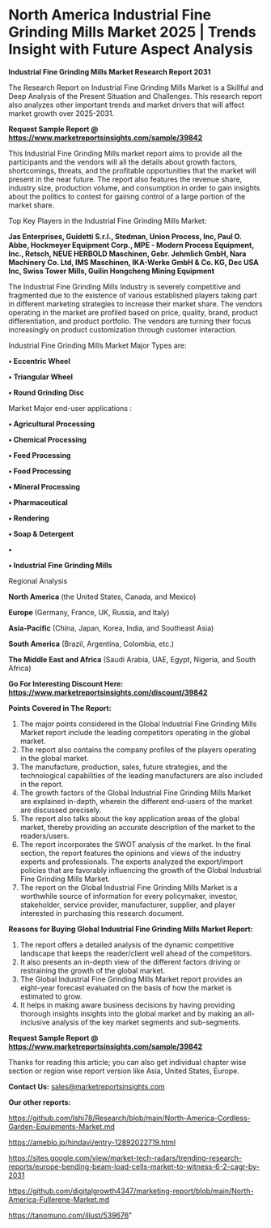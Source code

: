 # North America Industrial Fine Grinding Mills Market 2025 | Trends Insight with Future Aspect Analysis

<strong>Industrial Fine Grinding Mills Market Research Report 2031</strong>

The Research Report on Industrial Fine Grinding Mills Market is a Skillful and Deep Analysis of the Present Situation and Challenges. This research report also analyzes other important trends and market drivers that will affect market growth over 2025-2031.

<strong>Request Sample Report @ <a href=https://www.marketreportsinsights.com/sample/39842>https://www.marketreportsinsights.com/sample/39842</a></strong>

This Industrial Fine Grinding Mills market report aims to provide all the participants and the vendors will all the details about growth factors, shortcomings, threats, and the profitable opportunities that the market will present in the near future. The report also features the revenue share, industry size, production volume, and consumption in order to gain insights about the politics to contest for gaining control of a large portion of the market share.

Top Key Players in the Industrial Fine Grinding Mills Market:

<strong>Jas Enterprises, Guidetti S.r.l., Stedman, Union Process, Inc, Paul O. Abbe, Hockmeyer Equipment Corp., MPE - Modern Process Equipment, Inc., Retsch, NEUE HERBOLD Maschinen, Gebr. Jehmlich GmbH, Nara Machinery Co. Ltd, IMS Maschinen, IKA-Werke GmbH & Co. KG, Dec USA Inc, Swiss Tower Mills, Guilin Hongcheng Mining Equipment</strong>

The Industrial Fine Grinding Mills Industry is severely competitive and fragmented due to the existence of various established players taking part in different marketing strategies to increase their market share. The vendors operating in the market are profiled based on price, quality, brand, product differentiation, and product portfolio. The vendors are turning their focus increasingly on product customization through customer interaction.

Industrial Fine Grinding Mills Market Major Types are:

<strong>•  Eccentric Wheel

•  Triangular Wheel

•  Round Grinding Disc</strong>

Market Major end-user applications :

<strong>•  Agricultural Processing

•  Chemical Processing

•  Feed Processing

•  Food Processing

•  Mineral Processing

•  Pharmaceutical

•  Rendering

•  Soap & Detergent

•  

•  Industrial Fine Grinding Mills</strong>

Regional Analysis

</u><strong><b>North America</b></strong> (the United States, Canada, and Mexico)

<strong><b>Europe </b></strong>(Germany, France, UK, Russia, and Italy)

<strong><b>Asia-Pacific</b></strong> (China, Japan, Korea, India, and Southeast Asia)

<strong><b>South America</b></strong> (Brazil, Argentina, Colombia, etc.)

<strong><b>The Middle East and Africa</b></strong> (Saudi Arabia, UAE, Egypt, Nigeria, and South Africa)

<strong>Go For Interesting Discount Here: <a href=https://www.marketreportsinsights.com/discount/39842>https://www.marketreportsinsights.com/discount/39842</a></strong>

<strong>Points Covered in The Report:</strong>
<ol>
  <li>The major points considered in the Global Industrial Fine Grinding Mills Market report include the leading competitors operating in the global market.</li>
  <li>The report also contains the company profiles of the players operating in the global market.</li>
  <li>The manufacture, production, sales, future strategies, and the technological capabilities of the leading manufacturers are also included in the report.</li>
  <li>The growth factors of the Global Industrial Fine Grinding Mills Market are explained in-depth, wherein the different end-users of the market are discussed precisely.</li>
  <li>The report also talks about the key application areas of the global market, thereby providing an accurate description of the market to the readers/users.</li>
  <li>The report incorporates the SWOT analysis of the market. In the final section, the report features the opinions and views of the industry experts and professionals. The experts analyzed the export/import policies that are favorably influencing the growth of the Global Industrial Fine Grinding Mills Market.</li>
  <li>The report on the Global Industrial Fine Grinding Mills Market is a worthwhile source of information for every policymaker, investor, stakeholder, service provider, manufacturer, supplier, and player interested in purchasing this research document.</li>
</ol>
<strong>Reasons for Buying Global Industrial Fine Grinding Mills Market Report:</strong>

<ol>
  <li>The report offers a detailed analysis of the dynamic competitive landscape that keeps the reader/client well ahead of the competitors.</li>
  <li>It also presents an in-depth view of the different factors driving or restraining the growth of the global market.</li>
  <li>The Global Industrial Fine Grinding Mills Market report provides an eight-year forecast evaluated on the basis of how the market is estimated to grow.</li>
  <li>It helps in making aware business decisions by having providing thorough insights insights into the global market and by making an all-inclusive analysis of the key market segments and sub-segments.</li>
</ol>
<strong>Request Sample Report @ <a href=https://www.marketreportsinsights.com/sample/39842>https://www.marketreportsinsights.com/sample/39842</a></strong>


Thanks for reading this article; you can also get individual chapter wise section or region wise report version like Asia, United States, Europe.

<strong>Contact Us:</strong>
sales@marketreportsinsights.com

<strong>Our other reports:</strong>

<a href=https://github.com/Ishi78/Research/blob/main/North-America-Cordless-Garden-Equipments-Market.md>https://github.com/Ishi78/Research/blob/main/North-America-Cordless-Garden-Equipments-Market.md</a>

<a href=https://ameblo.jp/hindavi/entry-12892022719.html>https://ameblo.jp/hindavi/entry-12892022719.html</a>

<a href=https://sites.google.com/view/market-tech-radars/trending-research-reports/europe-bending-beam-load-cells-market-to-witness-6-2-cagr-by-2031>https://sites.google.com/view/market-tech-radars/trending-research-reports/europe-bending-beam-load-cells-market-to-witness-6-2-cagr-by-2031</a>

<a href=https://github.com/digitalgrowth4347/marketing-report/blob/main/North-America-Fullerene-Market.md>https://github.com/digitalgrowth4347/marketing-report/blob/main/North-America-Fullerene-Market.md</a>

<a href=https://tanomuno.com/illust/539676>https://tanomuno.com/illust/539676</a>"
